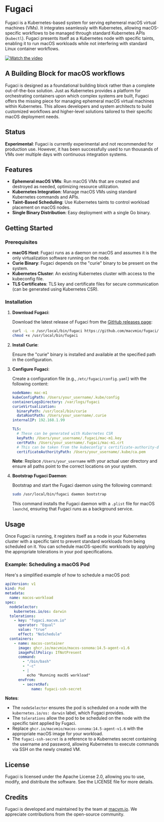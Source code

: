 # Fugaci

Fugaci is a Kubernetes-based system for serving ephemeral macOS virtual machines (VMs). It integrates seamlessly with Kubernetes, allowing macOS-specific workflows to be managed through standard Kubernetes APIs (`kubectl`). Fugaci presents itself as a Kubernetes node with specific taints, enabling it to run macOS workloads while not interfering with standard Linux container workflows.

[![Watch the video](https://img.youtube.com/vi/DbzaP82zl7c/maxresdefault.jpg)](https://www.youtube.com/watch?v=DbzaP82zl7c)

## A Building Block for macOS workflows

Fugaci is designed as a foundational building block rather than a complete out-of-the-box solution.
Just as Kubernetes provides a platform for orchestrating containers upon which complex systems are built,
Fugaci offers the missing piece for managing ephemeral macOS virtual machines within Kubernetes. 
This allows developers and system architects to build customized workflows and higher-level solutions
tailored to their specific macOS deployment needs.


## Status

**Experimental**: Fugaci is currently experimental and not recommended for production use. However, it has been successfully used to run thousands of VMs over multiple days with continuous integration systems.

## Features

- **Ephemeral macOS VMs**: Run macOS VMs that are created and destroyed as needed, optimizing resource utilization.
- **Kubernetes Integration**: Manage macOS VMs using standard Kubernetes commands and APIs.
- **Taint-Based Scheduling**: Use Kubernetes taints to control workload placement on macOS nodes.
- **Single Binary Distribution**: Easy deployment with a single Go binary.

## Getting Started

### Prerequisites

- **macOS Host**: Fugaci runs as a daemon on macOS and assumes it is the only virtualization software running on the node.
- **Curie Binary**: Fugaci depends on the "curie" binary to be present on the system.
- **Kubernetes Cluster**: An existing Kubernetes cluster with access to the kubeconfig file.
- **TLS Certificates**: TLS key and certificate files for secure communication (can be generated using Kubernetes CSR).

### Installation

1. **Download Fugaci**:

   Download the latest release of Fugaci from the [GitHub releases page](https://github.com/macvmio/fugaci/releases):

   ```bash
   curl -L -o /usr/local/bin/fugaci https://github.com/macvmio/fugaci/releases/latest/download/fugaci
   chmod +x /usr/local/bin/fugaci
   ```

2. **Install Curie**:

   Ensure the "curie" binary is installed and available at the specified path in the configuration.

3. **Configure Fugaci**:

   Create a configuration file (e.g., `/etc/fugaci/config.yaml`) with the following content:

   ```yaml
   nodeName: mac-m1
   kubeConfigPath: /Users/your_username/.kube/config
   containerLogsDirectory: /var/logs/fugaci 
   curieVirtualization:
     binaryPath: /usr/local/bin/curie
     dataRootPath: /Users/your_username/.curie
   internalIP: 192.168.1.99

   TLS:
     # These can be generated with Kubernetes CSR
     keyPath: /Users/your_username/.fugaci/mac-m1.key
     certPath: /Users/your_username/.fugaci/mac-m1.crt
     # This can be taken from the kubeconfig's certificate-authority-data
     certificateAuthorityPath: /Users/your_username/.kube/ca.pem
   ```

   **Note**: Replace `/Users/your_username` with your actual user directory and ensure all paths point to the correct locations on your system.

4. **Bootstrap Fugaci Daemon**:

   Bootstrap and start the Fugaci daemon using the following command:

   ```bash
   sudo /usr/local/bin/fugaci daemon bootstrap
   ```

   This command installs the Fugaci daemon with a `.plist` file for macOS `launchd`, ensuring that Fugaci runs as a background service.

## Usage

Once Fugaci is running, it registers itself as a node in your Kubernetes cluster with a specific taint to prevent standard workloads from being scheduled on it. You can schedule macOS-specific workloads by applying the appropriate tolerations in your pod specifications.

### Example: Scheduling a macOS Pod

Here's a simplified example of how to schedule a macOS pod:

```yaml
apiVersion: v1
kind: Pod
metadata:
  name: macos-workload
spec:
  nodeSelector:
    kubernetes.io/os: darwin
  tolerations:
    - key: "fugaci.macvm.io"
      operator: "Equal"
      value: "true"
      effect: "NoSchedule"
  containers:
    - name: macos-container
      image: ghcr.io/macvmio/macos-sonoma:14.5-agent-v1.6
      imagePullPolicy: IfNotPresent
      command:
        - "/bin/bash"
        - "-c"
        - |
          echo "Running macOS workload"
      envFrom:
        - secretRef:
            name: fugaci-ssh-secret
```

**Notes**:

- The `nodeSelector` ensures the pod is scheduled on a node with the `kubernetes.io/os: darwin` label, which Fugaci provides.
- The `tolerations` allow the pod to be scheduled on the node with the specific taint applied by Fugaci.
- Replace `ghcr.io/macvmio/macos-sonoma:14.5-agent-v1.6` with the appropriate macOS image for your workload.
- The `fugaci-ssh-secret` is a reference to a Kubernetes secret containing the username and password, allowing Kubernetes to execute commands via SSH on the newly created VM.

## License

Fugaci is licensed under the Apache License 2.0, allowing you to use, modify, and distribute the software.
See the LICENSE file for more details.

## Credits

Fugaci is developed and maintained by the team at [macvm.io](https://macvm.io). We appreciate contributions from the open-source community.
